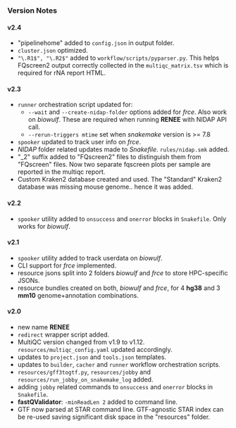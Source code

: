 ### Version Notes

#### v2.4

 - "pipelinehome" added to `config.json` in output folder.
 - `cluster.json` optimized.
 - `"\.R1$", "\.R2$"` added to `workflow/scripts/pyparser.py`. This helps FQscreen2 output correctly collected in the `multiqc_matrix.tsv` which is required for rNA report HTML.

#### v2.3

 - `runner` orchestration script updated for:
   - `--wait` and `--create-nidap-folder` options added for _frce_. Also work on _biowulf_. These are required when running **RENEE** with NIDAP API call.
   - `--rerun-triggers mtime` set when _snakemake_ version is >= 7.8
 - `spooker` updated to track user info on _frce_.
 - _NIDAP_ folder related updates made to _Snakefile_. `rules/nidap.smk` added.
 - "_2" suffix added to "FQscreen2" files to distinguish them from "FQscreen" files. Now two separate fqscreen plots per sample are reported in the multiqc report.
 - Custom Kraken2 database created and used. The "Standard" Kraken2 database was missing mouse genome.. hence it was added.

#### v2.2

 - `spooker` utility added to `onsuccess` and `onerror` blocks in `Snakefile`. Only works for _biowulf_.

#### v2.1

 - `spooker` utility added to track userdata on _biowulf_.
 - CLI support for _frce_ implemented.
 - resource jsons split into 2 folders _biowulf_ and _frce_ to store HPC-specific JSONs.
 - resource bundles created on both, _biowulf_ and _frce_, for 4 **hg38** and 3 **mm10** genome+annotation combinations.

#### v2.0

 - new name **RENEE**
 - `redirect` wrapper script added.
 - MultiQC version changed from v1.9 to v1.12. `resources/multiqc_config.yaml` updated accordingly.
 - updates to `project.json` and `tools.json` templates.
 - updates to `builder`, `cacher` and `runner` workflow orchestration scripts.
 - `resources/gff3togtf.py`, `resources/jobby` and `resources/run_jobby_on_snakemake_log` added.
 - adding `jobby` related commands to `onsuccess` and `onerror` blocks in `Snakefile`.
 - **fastQValidator**: `-minReadLen 2` added to command line.
 - GTF now parsed at STAR command line. GTF-agnostic STAR index can be re-used saving significant disk space in the "resources" folder.

